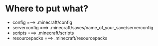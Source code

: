 
# Where to put what?
- config        ===> .minecraft/config
- serverconfig  ===> .minecraft/saves/name_of_your_save/serverconfig
- scripts       ===> .minecraft/scripts
- resourcepacks ===> .minecraft/resourcepacks
